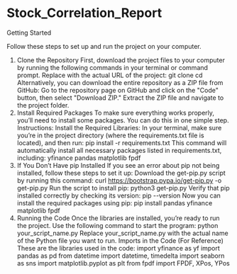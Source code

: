 # Stock_Correlation_Report

Getting Started

Follow these steps to set up and run the project on your computer.
1. Clone the Repository
First, download the project files to your computer by running the following commands in your terminal or command prompt. Replace <repository-url> with the actual URL of the project:
git clone <repository-url>
cd <repository-directory>
Alternatively, you can download the entire repository as a ZIP file from GitHub:
Go to the repository page on GitHub and click on the "Code" button, then select "Download ZIP." Extract the ZIP file and navigate to the project folder.
2. Install Required Packages
To make sure everything works properly, you’ll need to install some packages. You can do this in one simple step.
Instructions:
Install the Required Libraries:
In your terminal, make sure you’re in the project directory (where the requirements.txt file is located), and then run:
pip install -r requirements.txt
This command will automatically install all necessary packages listed in requirements.txt, including:
yfinance
pandas
matplotlib
fpdf
3. If You Don’t Have pip Installed
If you see an error about pip not being installed, follow these steps to set it up:
Download the get-pip.py script by running this command:
curl https://bootstrap.pypa.io/get-pip.py -o get-pip.py
Run the script to install pip:
python3 get-pip.py
Verify that pip installed correctly by checking its version:
pip --version
Now you can install the required packages using pip:
pip install pandas yfinance matplotlib fpdf
4. Running the Code
Once the libraries are installed, you’re ready to run the project. Use the following command to start the program:
python your_script_name.py
Replace your_script_name.py with the actual name of the Python file you want to run.
Imports in the Code (For Reference)
These are the libraries used in the code:
import yfinance as yf
import pandas as pd
from datetime import datetime, timedelta
import seaborn as sns
import matplotlib.pyplot as plt
from fpdf import FPDF, XPos, YPos
